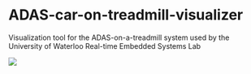 # ADAS-car-on-treadmill-visualizer
Visualization tool for the ADAS-on-a-treadmill system used by the University of Waterloo Real-time Embedded Systems Lab

![](demo.gif)
